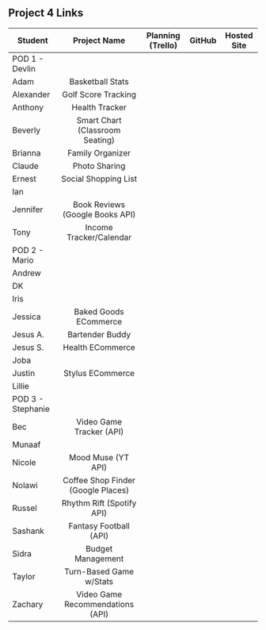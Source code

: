 ## Project 4 Links 

| Student | Project Name | Planning (Trello) | GitHub | Hosted Site |
|---|:---:|:---:|:---:|:---:|
| POD 1 - Devlin |  |  |  |  |
| Adam | Basketball Stats |  |  |  |
| Alexander | Golf Score Tracking |  |  |  |
| Anthony | Health Tracker |  |  |  |
| Beverly | Smart Chart (Classroom Seating) |  |  |  |
| Brianna | Family Organizer |  |  |  |
| Claude | Photo Sharing |  |  |  |
| Ernest | Social Shopping List |  |  |  |
| Ian |  |  |  |  |
| Jennifer | Book Reviews (Google Books API) |  |  |  |
| Tony | Income Tracker/Calendar |  |  |  |
| POD 2 - Mario |  |  |  |  |
| Andrew |  |  |  |  |
| DK |  |  |  |  |
| Iris |  |  |  |  |
| Jessica | Baked Goods ECommerce |  |  |  |
| Jesus A. | Bartender Buddy |  |  |  |
| Jesus S. | Health ECommerce  |  |  |  |
| Joba |  |  |  |  |
| Justin | Stylus ECommerce |  |  |  |
| Lillie |  |  |  |  |
| POD 3 - Stephanie |  |  |  |  |
| Bec | Video Game Tracker (API) |  |  |  |
| Munaaf |  |  |  |  |
| Nicole | Mood Muse (YT API) |  |  |  |
| Nolawi | Coffee Shop Finder (Google Places) |  |  |  |
| Russel | Rhythm Rift (Spotify API) |  |  |  |
| Sashank | Fantasy Football (API) |  |  |  |
| Sidra | Budget Management |  |  |  |
| Taylor | Turn-Based Game w/Stats |  |  |  |
| Zachary | Video Game Recommendations (API) |  |  |  |
